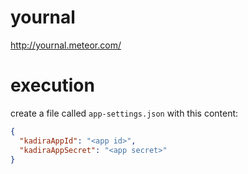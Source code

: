 # yournal

http://yournal.meteor.com/

# execution

create a file called `app-settings.json` with this content:
```json
{
  "kadiraAppId": "<app id>",
  "kadiraAppSecret": "<app secret>"
}
```